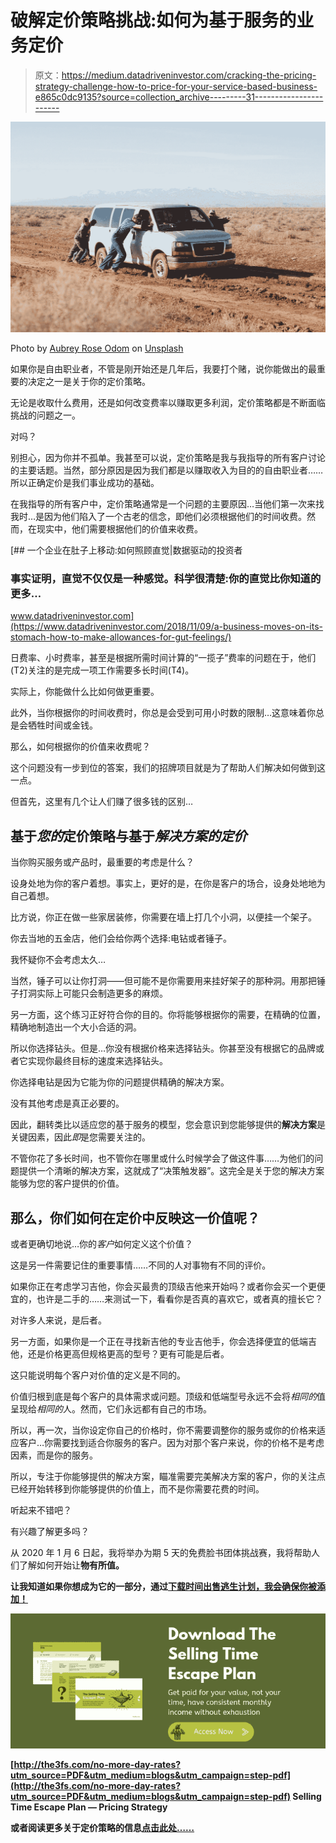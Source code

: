 # 破解定价策略挑战:如何为基于服务的业务定价

> 原文：<https://medium.datadriveninvestor.com/cracking-the-pricing-strategy-challenge-how-to-price-for-your-service-based-business-e865c0dc9135?source=collection_archive---------31----------------------->

![](img/1e5e9202ca1f5a0489e0c20c27e5ddcb.png)

Photo by [Aubrey Rose Odom](https://unsplash.com/@octoberroses?utm_source=medium&utm_medium=referral) on [Unsplash](https://unsplash.com?utm_source=medium&utm_medium=referral)

如果你是自由职业者，不管是刚开始还是几年后，我要打个赌，说你能做出的最重要的决定之一是关于你的定价策略。

无论是收取什么费用，还是如何改变费率以赚取更多利润，定价策略都是不断面临挑战的问题之一。

对吗？

别担心，因为你并不孤单。我甚至可以说，定价策略是我与我指导的所有客户讨论的主要话题。当然，部分原因是因为我们都是以赚取收入为目的的自由职业者……所以正确定价是我们事业成功的基础。

在我指导的所有客户中，定价策略通常是一个问题的主要原因…当他们第一次来找我时…是因为他们陷入了一个古老的信念，即他们必须根据他们的时间收费。然而，在现实中，他们需要根据他们的价值来收费。

[](https://www.datadriveninvestor.com/2018/11/09/a-business-moves-on-its-stomach-how-to-make-allowances-for-gut-feelings/) [## 一个企业在肚子上移动:如何照顾直觉|数据驱动的投资者

### 事实证明，直觉不仅仅是一种感觉。科学很清楚:你的直觉比你知道的更多…

www.datadriveninvestor.com](https://www.datadriveninvestor.com/2018/11/09/a-business-moves-on-its-stomach-how-to-make-allowances-for-gut-feelings/) 

日费率、小时费率，甚至是根据所需时间计算的“一揽子”费率的问题在于，他们(T2)关注的是完成一项工作需要多长时间(T4)。

实际上，你能做什么比如何做更重要。

此外，当你根据你的时间收费时，你总是会受到可用小时数的限制…这意味着你总是会牺牲时间或金钱。

那么，如何根据你的价值来收费呢？

这个问题没有一步到位的答案，我们的招牌项目就是为了帮助人们解决如何做到这一点。

但首先，这里有几个让人们赚了很多钱的区别…

## **基于*您的*定价策略与基于*解决方案的定价***

当你购买服务或产品时，最重要的考虑是什么？

设身处地为你的客户着想。事实上，更好的是，在你是客户的场合，设身处地地为自己着想。

比方说，你正在做一些家居装修，你需要在墙上打几个小洞，以便挂一个架子。

你去当地的五金店，他们会给你两个选择:电钻或者锤子。

我怀疑你不会考虑太久…

当然，锤子可以让你打洞——但可能不是你需要用来挂好架子的那种洞。用那把锤子打洞实际上可能只会制造更多的麻烦。

另一方面，这个练习正好符合你的目的。你将能够根据你的需要，在精确的位置，精确地制造出一个大小合适的洞。

所以你选择钻头。但是…你没有根据价格来选择钻头。你甚至没有根据它的品牌或者它实现你最终目标的速度来选择钻头。

你选择电钻是因为它能为你的问题提供精确的解决方案。

没有其他考虑是真正必要的。

因此，翻转类比以适应您的基于服务的模型，您会意识到您能够提供的**解决方案**是关键因素，因此*即*是您需要关注的。

不管你花了多长时间，也不管你在哪里或什么时候学会了做这件事……为他们的问题提供一个清晰的解决方案，这就成了“决策触发器”。这完全是关于您的解决方案能够为您的客户提供的价值。

## **那么，你们如何在定价中反映这一价值呢？**

或者更确切地说…你的*客户*如何定义这个价值？

这是另一件需要记住的重要事情……不同的人对事物有不同的评价。

如果你正在考虑学习吉他，你会买最贵的顶级吉他来开始吗？或者你会买一个更便宜的，也许是二手的……来测试一下，看看你是否真的喜欢它，或者真的擅长它？

对许多人来说，是后者。

另一方面，如果你是一个正在寻找新吉他的专业吉他手，你会选择便宜的低端吉他，还是价格更高但规格更高的型号？更有可能是后者。

这只能说明每个客户对价值的定义是不同的。

价值归根到底是每个客户的具体需求或问题。顶级和低端型号永远不会将*相同的*值呈现给*相同的*人。然而，它们永远都有自己的市场。

所以，再一次，当你设定你自己的价格时，你不需要调整你的服务或你的价格来适应客户…你需要找到适合你服务的客户。因为对那个客户来说，你的价格不是考虑因素，而是你的服务。

所以，专注于你能够提供的解决方案，瞄准需要完美解决方案的客户，你的关注点已经开始转移到你能够提供的价值上，而不是你需要花费的时间。

听起来不错吧？

有兴趣了解更多吗？

从 2020 年 1 月 6 日起，我将举办为期 5 天的免费脸书团体挑战赛，我将帮助人们了解如何开始让**物有所值。**

**让我知道如果你想成为它的一部分，通过[下载时间出售逃生计划，我会确保你被添加！](http://the3fs.com/no-more-day-rates?utm_source=PDF&utm_medium=blogs&utm_campaign=step-pdf)**

**![](img/03b39653cefea9e4b0606a2d4173194b.png)**

**[http://the3fs.com/no-more-day-rates?utm_source=PDF&utm_medium=blogs&utm_campaign=step-pdf](http://the3fs.com/no-more-day-rates?utm_source=PDF&utm_medium=blogs&utm_campaign=step-pdf)
Selling Time Escape Plan — Pricing Strategy**

**或者阅读更多关于定价策略的信息[点击此处……](https://the3fs.com/category/pricing-strategy/)**